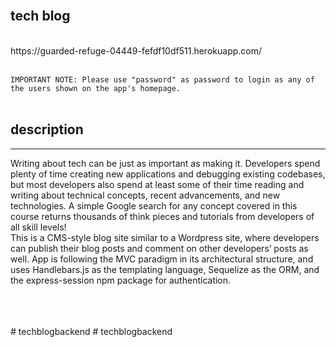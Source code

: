 <br>

## **tech blog**<br>
<br>
https://guarded-refuge-04449-fefdf10df511.herokuapp.com/
<br>
<br>

``IMPORTANT NOTE: Please use "password" as password to login as any of the users shown on the app's homepage.``
<br>
<br>
## description

***
Writing about tech can be just as important as making it. Developers spend plenty of time creating new applications and debugging existing codebases, but most developers also spend at least some of their time reading and writing about technical concepts, recent advancements, and new technologies. A simple Google search for any concept covered in this course returns thousands of think pieces and tutorials from developers of all skill levels!<br>
This is a CMS-style blog site similar to a Wordpress site, where developers can publish their blog posts and comment on other developers’ posts as well. App is following the MVC paradigm in its architectural structure, and uses Handlebars.js as the templating language, Sequelize as the ORM, and the express-session npm package for authentication.
<br>
<br>


<br>
<br>
# techblogbackend
# techblogbackend
